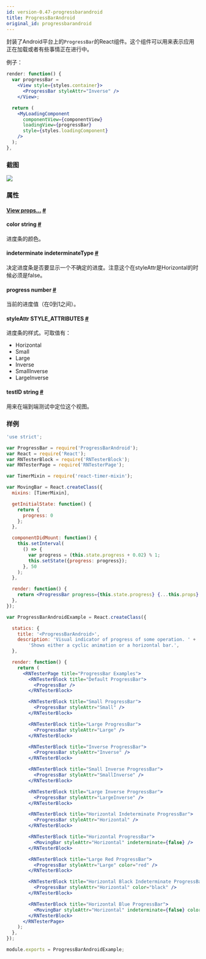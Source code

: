 ```yaml
---
id: version-0.47-progressbarandroid
title: ProgressBarAndroid
original_id: progressbarandroid
---
```


封装了Android平台上的`ProgressBar`的React组件。这个组件可以用来表示应用正在加载或者有些事情正在进行中。

例子：

```jsx
render: function() {
  var progressBar =
    <View style={styles.container}>
      <ProgressBar styleAttr="Inverse" />
    </View>;

  return (
    <MyLoadingComponent
      componentView={componentView}
      loadingView={progressBar}
      style={styles.loadingComponent}
    />
  );
},
```
### 截图
![](/img/components/progressbarandroid.png)

### 属性

<div class="props">
	<div class="prop">
		<h4 class="propTitle"><a class="anchor" name="view"></a><a href="view.html#props">View props...</a> <a class="hash-link" href="#view">#</a></h4>
	</div>
	<div class="prop">
		<h4 class="propTitle"><a class="anchor" name="color"></a>color <span class="propType">string</span> <a class="hash-link" href="#color">#</a></h4>
		<div>
			<p>进度条的颜色。</p>
		</div>
	</div>
	<div class="prop">
		<h4 class="propTitle"><a class="anchor" name="indeterminate"></a>indeterminate <span class="propType">indeterminateType</span> <a class="hash-link" href="#indeterminate">#</a></h4>
		<div>
			<p>决定进度条是否要显示一个不确定的进度。注意这个在styleAttr是Horizontal的时候必须是false。</p>
		</div>
	</div>
	<div class="prop">
		<h4 class="propTitle"><a class="anchor" name="progress"></a>progress <span class="propType">number</span> <a class="hash-link" href="#progress">#</a></h4>
		<div>
			<p>当前的进度值（在0到1之间）。</p>
		</div>
	</div>
	<div class="prop">
		<h4 class="propTitle"><a class="anchor" name="styleattr"></a>styleAttr <span class="propType">STYLE_ATTRIBUTES</span> <a class="hash-link" href="#styleattr">#</a></h4>
		<div>
			<p>进度条的样式。可取值有：</p>
			<ul>
				<li>Horizontal</li>
				<li>Small</li>
				<li>Large</li>
				<li>Inverse</li>
				<li>SmallInverse</li>
				<li>LargeInverse</li>
			</ul>
		</div>
	</div>
	<div class="prop">
		<h4 class="propTitle"><a class="anchor" name="testid"></a>testID <span class="propType">string</span> <a class="hash-link" href="#testid">#</a></h4>
		<div>
			<p>用来在端到端测试中定位这个视图。</p>
		</div>
	</div>
</div>

### 样例

```jsx
'use strict';

var ProgressBar = require('ProgressBarAndroid');
var React = require('React');
var RNTesterBlock = require('RNTesterBlock');
var RNTesterPage = require('RNTesterPage');

var TimerMixin = require('react-timer-mixin');

var MovingBar = React.createClass({
  mixins: [TimerMixin],

  getInitialState: function() {
    return {
      progress: 0
    };
  },

  componentDidMount: function() {
    this.setInterval(
      () => {
        var progress = (this.state.progress + 0.02) % 1;
        this.setState({progress: progress});
      }, 50
    );
  },

  render: function() {
    return <ProgressBar progress={this.state.progress} {...this.props} />;
  },
});

var ProgressBarAndroidExample = React.createClass({

  statics: {
    title: '<ProgressBarAndroid>',
    description: 'Visual indicator of progress of some operation. ' +
        'Shows either a cyclic animation or a horizontal bar.',
  },

  render: function() {
    return (
      <RNTesterPage title="ProgressBar Examples">
        <RNTesterBlock title="Default ProgressBar">
          <ProgressBar />
        </RNTesterBlock>

        <RNTesterBlock title="Small ProgressBar">
          <ProgressBar styleAttr="Small" />
        </RNTesterBlock>

        <RNTesterBlock title="Large ProgressBar">
          <ProgressBar styleAttr="Large" />
        </RNTesterBlock>

        <RNTesterBlock title="Inverse ProgressBar">
          <ProgressBar styleAttr="Inverse" />
        </RNTesterBlock>

        <RNTesterBlock title="Small Inverse ProgressBar">
          <ProgressBar styleAttr="SmallInverse" />
        </RNTesterBlock>

        <RNTesterBlock title="Large Inverse ProgressBar">
          <ProgressBar styleAttr="LargeInverse" />
        </RNTesterBlock>

        <RNTesterBlock title="Horizontal Indeterminate ProgressBar">
          <ProgressBar styleAttr="Horizontal" />
        </RNTesterBlock>

        <RNTesterBlock title="Horizontal ProgressBar">
          <MovingBar styleAttr="Horizontal" indeterminate={false} />
        </RNTesterBlock>

        <RNTesterBlock title="Large Red ProgressBar">
          <ProgressBar styleAttr="Large" color="red" />
        </RNTesterBlock>

        <RNTesterBlock title="Horizontal Black Indeterminate ProgressBar">
          <ProgressBar styleAttr="Horizontal" color="black" />
        </RNTesterBlock>

        <RNTesterBlock title="Horizontal Blue ProgressBar">
          <MovingBar styleAttr="Horizontal" indeterminate={false} color="blue" />
        </RNTesterBlock>
      </RNTesterPage>
    );
  },
});

module.exports = ProgressBarAndroidExample;
```
